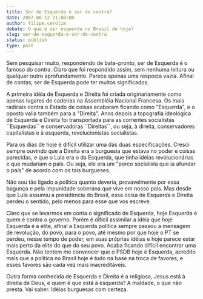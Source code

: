 ```yaml
---
title: Ser de Esquerda é ser do contra?
date: 2007-08-12 21:00:00
author: filipe.cerolim
debate: O que é ser esquerda no Brasil de hoje?
slug: ser-de-esquerda-e-ser-do-contra
status: publish 
type: post
---
```


Sem pesquisar muito, respondendo de bate-pronto, ser de Esquerda é o famoso do contra. Claro que foi respondido assim, sem nenhuma leitura ou qualquer outro aprofundamento. Parece apenas uma resposta vazia. Afinal de contas, ser de Esquerda pode ter muitos significados. 


A primeira idéia de Esquerda e Direita foi criada originariamente como apenas lugares de cadeiras na Assembléia Nacional Francesa. Os mais radicais contra o Estado de coisas acabaram ficando como "Esquerda", e o oposto valia também para a "Direita". Anos depois a topografia ideológica de Esquerda e Direita foi transportada para as correntes socialistas ´´Esquerdas´´ e conservadoras ´´Direitas´´, ou seja, à direita, conservadores capitalistas e à esquerda, revolucionistas socialistas.


Para os dias de hoje é difícil utilizar uma das duas especificações. Cresci sempre ouvindo que a Direita era a burguesia que estava no poder e coisas parecidas, e que o Lula era o da Esquerda, que tinha idéias revolucionárias e que mudariam o país. Ou seja, ele era um "porco socialista que ia afundar o país" de acordo com os tais burgueses.


Não sou tão ligado a política quanto deveria, provavelmente por essa bagunça e pela impunidade soberana que vive em nosso país. Mas desde que Lula assumiu a presidência do Brasil, essa coisa de Esquerda e Direita perdeu o sentido, pelo menos para esse que vos escreve.


Claro que se levarmos em conta o significado de Esquerda, hoje Esquerda é quem é contra o governo. Porém é difícil assimilar a idéia que hoje Esquerda é a elite, afinal a Esquerda política sempre passou a mensagem de revolução, do povo, para o povo, até mesmo por que hoje o PT se perdeu, nesse tempo de poder, em suas próprias idéias e hoje parece estar mais perto da elite do que do seu povo. Acaba ficando difícil encontrar uma Esquerda. Não tentem me convencer que o PSDB hoje é Esquerda, acredito mais que a política no Brasil hoje é tudo na base na troca de favores, e esses favores são cada vez mais inacreditáveis.


Outra forma conhecida de Esquerda e Direita é a religiosa, Jesus está à direita de Deus, e quem é que está à esquerda? A maldade, o que não presta. Vai saber. Idéias burguesas com certeza.  



